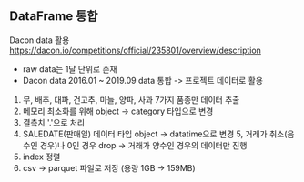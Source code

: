 DataFrame 통합 
---
Dacon data 활용 https://dacon.io/competitions/official/235801/overview/description
- raw data는 1달 단위로 존재
- Dacon data 2016.01 ~ 2019.09 data 통합
-> 프로젝트 데이터로 활용

1. 무, 배추, 대파, 건고추, 마늘, 양파, 사과 7가지 품종만 데이터 추출
2. 메모리 최소화를 위해 object -> category 타입으로 변경
3. 결측치 '.'으로 처리
4. SALEDATE(판매일) 데이터 타입 object -> datatime으로 변경
5, 거래가 취소(음수인 경우)나 0인 경우 drop -> 거래가 양수인 경우의 데이터만 진행
6. index 정렬
7. csv -> parquet 파일로 저장 (용량 1GB -> 159MB)
